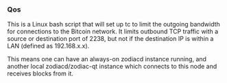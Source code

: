 ### Qos ###

This is a Linux bash script that will set up tc to limit the outgoing bandwidth for connections to the Bitcoin network. It limits outbound TCP traffic with a source or destination port of 2238, but not if the destination IP is within a LAN (defined as 192.168.x.x).

This means one can have an always-on zodiacd instance running, and another local zodiacd/zodiac-qt instance which connects to this node and receives blocks from it.
